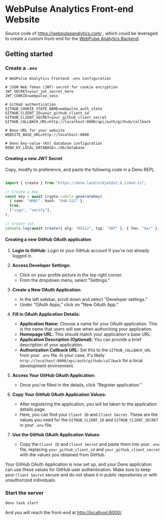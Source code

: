 # WebPulse Analytics Front-end Website

Source code of https://webpulseanalytics.com/ , which could be leveraged to create a custom front-end for the [WebPulse Analytics Backend](https://github.com/pinta365/webpulsebackend).

## Getting started

### Create a `.env`

```dotenv
# WebPulse Analytics Frontend .env Configuration

# JSON Web Token (JWT) secret for cookie encryption
JWT_SECRET=your_jwt_secret_here
JWT_COOKIE=webpulse_sess

# GitHub authentication
GITHUB_COOKIE_STATE_NAME=webpulse_auth_state
GITHUB_CLIENT_ID=your_github_client_id
GITHUB_CLIENT_SECRET=your_github_client_secret
GITHUB_CALLBACK_URL=http://localhost:8000/api/auth/github/callback

# Base URL for your website
WEBSITE_BASE_URL=http://localhost:8000

# Deno key-value (KV) database configuration
DENO_KV_LOCAL_DATABASE=./db/database
```

#### Creating a new JWT Secret

Copy, modify to preference, and paste the following code in a Deno REPL

```ts

import { create } from "https://deno.land/x/djwt@v2.9.1/mod.ts";

// Create a key
const key = await crypto.subtle.generateKey(
  { name: "HMAC", hash: "SHA-512" },
  true,
  ["sign", "verify"],
);

// Create jwt
console.log(await create({ alg: "HS512", typ: "JWT" }, { foo: "bar" }, key));

```

#### Creating a new GitHub OAuth application

1. **Login to GitHub:**
   Login to your GitHub account if you're not already logged in.

2. **Access Developer Settings:**
   - Click on your profile picture in the top right corner.
   - From the dropdown menu, select "Settings."

3. **Create a New OAuth Application:**
   - In the left sidebar, scroll down and select "Developer settings."
   - Under "OAuth Apps," click on "New OAuth App."

4. **Fill in OAuth Application Details:**
   - **Application Name:** Choose a name for your OAuth application. This is the name that users will see when authorizing your application.
   - **Homepage URL:** This should match your application's base URL.
   - **Application Description (Optional):** You can provide a brief description of your application.
   - **Authorization Callback URL:** Set this to the `GITHUB_CALLBACK_URL` from your `.env` file. In your case, it's likely `http://localhost:8000/api/auth/github/callback` for a local development environment.

5. **Access Your GitHub OAuth Application:**
   - Once you've filled in the details, click "Register application."

6. **Copy Your GitHub OAuth Application Values:**
   - After registering the application, you will be taken to the application details page.
   - Here, you can find your `Client ID` and `Client Secret`. These are the values you need for the `GITHUB_CLIENT_ID` and `GITHUB_CLIENT_SECRET` in your `.env` file.

7. **Use the GitHub OAuth Application Values:**
   - Copy the `Client ID` and `Client Secret` and paste them into your `.env` file, replacing `your_github_client_id` and `your_github_client_secret` with the values you obtained from GitHub.

Your GitHub OAuth Application is now set up, and your Deno application can use these values for GitHub user authentication. Make sure to keep your `Client Secret` secure and do not share it in public repositories or with unauthorized individuals.

### Start the server

```bash
deno task start
```

And you will reach the front-end at [http://localhost:8000/](http://localhost:8000/)